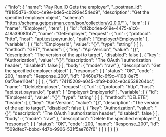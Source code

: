 {
  "info": {
    "name": "Pay Run.IO Gets the employer",
    "_postman_id": "f8185d76-40dc-4e9e-bde5-cb292e454ed9",
    "description": "Get the specified employer object",
    "schema": "https://schema.getpostman.com/json/collection/v2.0.0/"
  },
  "item": [
    {
      "name": "Employer",
      "item": [
        {
          "id": "df2bc4ea-919e-4475-a1c6-418a3908fbf7",
          "name": "GetEmployer",
          "request": {
            "url": {
              "protocol": "http",
              "host": "api.test.payrun.io",
              "path": [
                "Employer/:EmployerId"
              ],
              "variable": [
                {
                  "id": "EmployerId",
                  "value": "{}",
                  "type": "string"
                }
              ]
            },
            "method": "GET",
            "header": [
              {
                "key": "Api-Version",
                "value": "{}",
                "description": "The version of the api to target",
                "disabled": false
              },
              {
                "key": "Authorization",
                "value": "{}",
                "description": "The OAuth 1 authorization header",
                "disabled": false
              }
            ],
            "body": {
              "mode": "raw"
            },
            "description": "Get the specified employer object"
          },
          "response": [
            {
              "status": "OK",
              "code": 200,
              "name": "Response_200",
              "id": "9460e7fc-6f9c-4108-8e75-0af7bee110ef"
            }
          ]
        },
        {
          "id": "74115209-a045-4fa9-bd04-e0c6538264bc",
          "name": "DeleteEmployer",
          "request": {
            "url": {
              "protocol": "http",
              "host": "api.test.payrun.io",
              "path": [
                "Employer/:EmployerId"
              ],
              "variable": [
                {
                  "id": "EmployerId",
                  "value": "{}",
                  "type": "string"
                }
              ]
            },
            "method": "DELETE",
            "header": [
              {
                "key": "Api-Version",
                "value": "{}",
                "description": "The version of the api to target",
                "disabled": false
              },
              {
                "key": "Authorization",
                "value": "{}",
                "description": "The OAuth 1 authorization header",
                "disabled": false
              }
            ],
            "body": {
              "mode": "raw"
            },
            "description": "Delete the specified employer"
          },
          "response": [
            {
              "status": "OK",
              "code": 200,
              "name": "Response_200",
              "id": "509dfec7-bbbd-4d7b-9906-531f5ae767f6"
            }
          ]
        }
      ]
    }
  ]
}